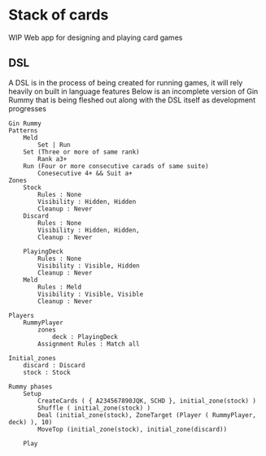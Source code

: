 # Stack of cards

WIP Web app for designing and playing card games


## DSL

A DSL is in the process of being created for running games, it will rely heavily on built in language features
Below is an incomplete version of Gin Rummy that is being fleshed out along with the DSL itself as development progresses

```
Gin Rummy
Patterns
    Meld
        Set | Run
    Set (Three or more of same rank)
        Rank a3+
    Run (Four or more consecutive carads of same suite)
        Conesecutive 4+ && Suit a+
Zones
    Stock
        Rules : None
        Visibility : Hidden, Hidden
        Cleanup : Never
    Discard
        Rules : None
        Visibility : Hidden, Hidden,
        Cleanup : Never

    PlayingDeck
        Rules : None
        Visibility : Visible, Hidden
        Cleanup : Never
    Meld
        Rules : Meld
        Visibility : Visible, Visible
        Cleanup : Never

Players
    RummyPlayer
        zones
            deck : PlayingDeck
        Assignment Rules : Match all

Initial_zones
    discard : Discard
    stock : Stock

Rummy phases
    Setup
        CreateCards ( { A234567890JQK, SCHD }, initial_zone(stock) )
        Shuffle ( initial_zone(stock) )
        Deal (initial_zone(stock), ZoneTarget (Player ( RummyPlayer, deck) ), 10)
        MoveTop (initial_zone(stock), initial_zone(discard))

    Play
```

